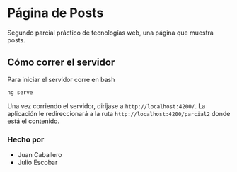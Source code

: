 # Página de Posts

Segundo parcial práctico de tecnologías web, una página que muestra posts.

## Cómo correr el servidor

Para iniciar el servidor corre en bash

```bash
ng serve
```

Una vez corriendo el servidor, diríjase a `http://localhost:4200/`. La aplicación le redireccionará a la ruta `http://localhost:4200/parcial2` donde está el contenido.

### Hecho por

- Juan Caballero
- Julio Escobar
